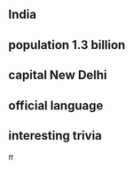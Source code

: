 ## India
## population 1.3 billion


## capital New Delhi

 
## official language


## interesting trivia

$\pi$


